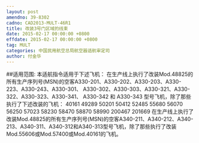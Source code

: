 ```yaml
---
layout: post
amendno: 39-8302
cadno: CAD2013-MULT-46R1
title: 改装3号门区域的线束
date: 2015-02-17 00:00:00 +0800
effdate: 2015-02-17 00:00:00 +0800
tag: MULT
categories: 中国民用航空总局航空器适航审定司
author: 付金华
---
```


##适用范围:
本适航指令适用于下述飞机：
在生产线上执行了改装Mod.48825的所有生产序列号(MSN)的空客A330-201、A330-202、A330-203、A330-223、A330-243、A330-301、 A330-302、A330-303、A330-321、A330-322、A330-323、A330-341、 A330-342 和 A330-343 型号飞机，除了那些执行了下述改装的飞机：
40161  49289  50201  50412  52485
55680  56070  56250  57023  58230
58470  58870  58990  200467  201669
在生产线上执行了改装Mod.48825的所有生产序列号(MSN)的空客A340-211、A340-212、A340-213、A340-311、A340-312和A340-313型号飞机，除了那些执行了改装Mod.55606或Mod.57400或Mod.40161的飞机。

